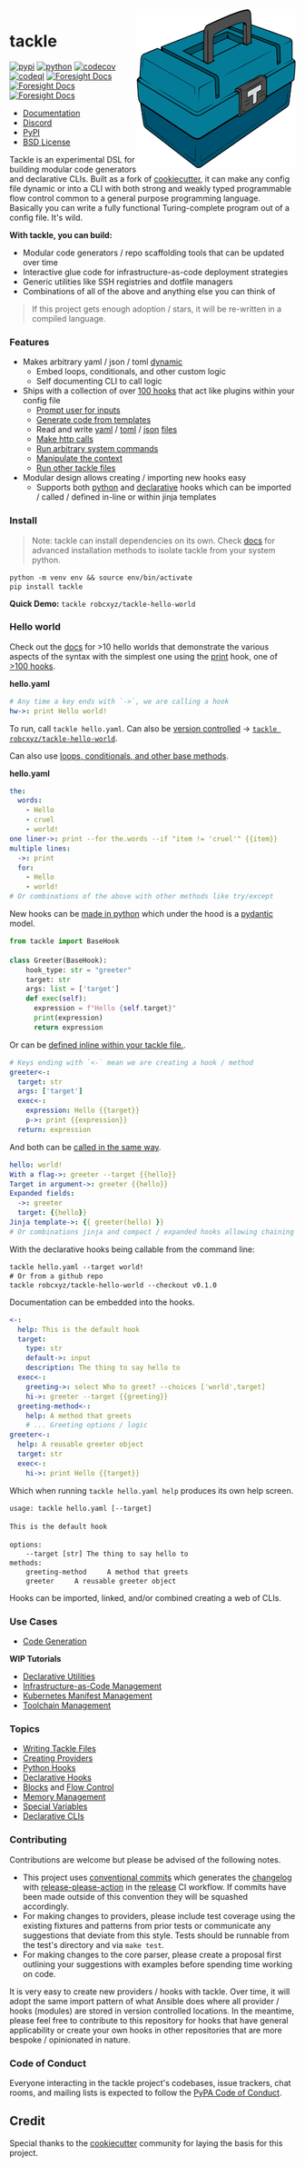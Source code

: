 <img align="right" width="280" height="280" src="https://raw.githubusercontent.com/robcxyz/tackle/main/docs/assets/logo-box.png">

# tackle

[![pypi](https://img.shields.io/pypi/v/tackle.svg)](https://pypi.python.org/pypi/tackle)
[![python](https://img.shields.io/pypi/pyversions/tackle.svg)](https://pypi.python.org/pypi/tackle)
[![codecov](https://codecov.io/gh/robcxyz/tackle/branch/main/graphs/badge.svg?branch=main)](https://codecov.io/github/robcxyz/tackle?branch=main)
[![codeql](https://github.com/robcxyz/tackle/actions/workflows/codeql.yml/badge.svg)](https://github.com/robcxyz/tackle/actions/workflows/codeql.yml)
[![Foresight Docs](https://api-public.service.runforesight.com/api/v1/badge/success?repoId=4abde40b-565a-4557-afc0-983461857bb4)](https://docs.runforesight.com/)
[![Foresight Docs](https://api-public.service.runforesight.com/api/v1/badge/test?repoId=4abde40b-565a-4557-afc0-983461857bb4)](https://docs.runforesight.com/)
[![Foresight Docs](https://api-public.service.runforesight.com/api/v1/badge/utilization?repoId=4abde40b-565a-4557-afc0-983461857bb4)](https://docs.runforesight.com/)

[//]: # ([![main-tests]&#40;https://github.com/robcxyz/tackle/actions/workflows/main.yml/badge.svg&#41;]&#40;https://github.com/robcxyz/tackle/actions&#41;)

* [Documentation](https://robcxyz.github.io/tackle)
* [Discord](https://discord.gg/7uVUfUVD7K)
* [PyPI](https://pypi.org/project/tackle/)
* [BSD License](LICENSE)

[//]: # (* [Slack]&#40;https://join.slack.com/t/slack-y748219/shared_invite/zt-1cqreswyd-5qDBE53QlY97mQOI6DhcKw&#41;)

Tackle is an experimental DSL for building modular code generators and declarative CLIs. Built as a fork of [cookiecutter](https://github.com/cookiecutter/cookiecutter), it can make any config file dynamic or into a CLI with both strong and weakly typed programmable flow control common to a general purpose programming language. Basically you can write a fully functional Turing-complete program out of a config file. It's wild.

**With tackle, you can build:**
- Modular code generators / repo scaffolding tools that can be updated over time
- Interactive glue code for infrastructure-as-code deployment strategies
- Generic utilities like SSH registries and dotfile managers
- Combinations of all of the above and anything else you can think of

[//]: # (- Declarative makefile alternatives for advanced toolchain management)

> If this project gets enough adoption / stars, it will be re-written in a compiled language. 

### Features

- Makes arbitrary yaml / json / toml [dynamic](https://robcxyz.github.io/tackle/hook-methods/)
  - Embed loops, conditionals, and other custom logic
  - Self documenting CLI to call logic
- Ships with a collection of over [100 hooks](https://robcxyz.github.io/tackle) that act like plugins within your config file
  - [Prompt user for inputs](https://robcxyz.github.io/tackle)
  - [Generate code from templates](https://robcxyz.github.io/tackle/providers/Generate/)
  - Read and write [yaml](https://robcxyz.github.io/tackle/providers/Yaml/) / [toml](https://robcxyz.github.io/tackle/providers/Toml/) / [json](https://robcxyz.github.io/tackle/providers/Json/) [files](https://robcxyz.github.io/tackle/providers/Files/)
  - [Make http calls](https://robcxyz.github.io/tackle/providers/Web/)
  - [Run arbitrary system commands](https://robcxyz.github.io/tackle/providers/Command/)
  - [Manipulate the context](https://robcxyz.github.io/tackle/providers/Context/)
  - [Run other tackle files](https://robcxyz.github.io/tackle/providers/Tackle/tackle/)
- Modular design allows creating / importing new hooks easy
  - Supports both [python](https://robcxyz.github.io/tackle/python-hooks/) and [declarative](https://robcxyz.github.io/tackle/declarative-hooks/) hooks which can be imported / called / defined in-line or within jinja templates

### Install

> Note: tackle can install dependencies on its own. Check [docs](https://robcxyz.github.io/tackle/installation#best-installation-method) for advanced installation methods to isolate tackle from your system python.

```shell
python -m venv env && source env/bin/activate
pip install tackle
```

**Quick Demo:** `tackle robcxyz/tackle-hello-world`

### Hello world

Check out the [docs](https://robcxyz.github.io/tackle/hello-worlds/) for >10 hello worlds that demonstrate the various aspects of the syntax with the simplest one using the [print](https://robcxyz.github.io/tackle/providers/Console/print/) hook, one of [>100 hooks](https://robcxyz.github.io/tackle/installation#best-installation-method).

**hello.yaml**
```yaml
# Any time a key ends with `->`, we are calling a hook
hw->: print Hello world!
```

To run, call `tackle hello.yaml`. Can also be [version controlled](https://robcxyz.github.io/tackle/creating-providers/) -> [`tackle robcxyz/tackle-hello-world`](https://github.com/robcxyz/tackle-hello-world).

Can also use [loops, conditionals, and other base methods](https://robcxyz.github.io/tackle/hook-methods/).

**hello.yaml**
```yaml
the:
  words:
    - Hello
    - cruel
    - world!
one liner->: print --for the.words --if "item != 'cruel'" {{item}}
multiple lines:
  ->: print
  for:
    - Hello
    - world!
# Or combinations of the above with other methods like try/except
```

New hooks can be [made in python](https://robcxyz.github.io/tackle/python-hooks/)
 which under the hood is a [pydantic](https://github.com/pydantic/pydantic) model.

```python
from tackle import BaseHook

class Greeter(BaseHook):
    hook_type: str = "greeter"
    target: str
    args: list = ['target']
    def exec(self):
      expression = f"Hello {self.target}"
      print(expression)
      return expression
```

Or can be [defined inline within your tackle file.](https://robcxyz.github.io/tackle/declarative-hooks/).

```yaml
# Keys ending with `<-` mean we are creating a hook / method
greeter<-:
  target: str
  args: ['target']
  exec<-:
    expression: Hello {{target}}
    p->: print {{expression}}
  return: expression
```

And both can be [called in the same way](https://robcxyz.github.io/tackle/writing-tackle-files/).

```yaml
hello: world!
With a flag->: greeter --target {{hello}}
Target in argument->: greeter {{hello}}
Expanded fields:
  ->: greeter
  target: {{hello}}
Jinja template->: {{ greeter(hello) }}
# Or combinations jinja and compact / expanded hooks allowing chaining of hook calls.  
```

With the declarative hooks being callable from the command line:

```shell
tackle hello.yaml --target world!
# Or from a github repo
tackle robcxyz/tackle-hello-world --checkout v0.1.0
```

Documentation can be embedded into the hooks.

```yaml
<-:
  help: This is the default hook
  target:
    type: str
    default->: input
    description: The thing to say hello to
  exec<-:
    greeting->: select Who to greet? --choices ['world',target]
    hi->: greeter --target {{greeting}}
  greeting-method<-:
    help: A method that greets
    # ... Greeting options / logic
greeter<-:
  help: A reusable greeter object
  target: str
  exec<-:
    hi->: print Hello {{target}}
```

Which when running `tackle hello.yaml help` produces its own help screen.

```text
usage: tackle hello.yaml [--target]

This is the default hook

options:
    --target [str] The thing to say hello to
methods:
    greeting-method     A method that greets
    greeter     A reusable greeter object
```

Hooks can be imported, linked, and/or combined creating a web of CLIs.

### Use Cases

- [Code Generation](https://robcxyz.github.io/tackle/tutorials/code-generation/)

**WIP Tutorials**

- [Declarative Utilities]()
- [Infrastructure-as-Code Management]()
- [Kubernetes Manifest Management]()
- [Toolchain Management]()

[//]: # (- [Repo Management]&#40;&#41; - wip)

### Topics

- [Writing Tackle Files](https://robcxyz.github.io/tackle/writing-tackle-files/)
- [Creating Providers](https://robcxyz.github.io/tackle/creating-providers/)
- [Python Hooks](https://robcxyz.github.io/tackle/python-hooks/)
- [Declarative Hooks](https://robcxyz.github.io/tackle/declarative-hooks/)
- [Blocks](https://robcxyz.github.io/tackle/writing-tackle-files/#blocks) and [Flow Control](https://robcxyz.github.io/tackle/hook-methods/)
- [Memory Management](https://robcxyz.github.io/tackle/memory-management/)
- [Special Variables](https://robcxyz.github.io/tackle/special-variables/)
- [Declarative CLIs](https://robcxyz.github.io/tackle/declarative-cli/)

### Contributing

Contributions are welcome but please be advised of the following notes.

- This project uses [conventional commits](https://www.conventionalcommits.org/) which generates the [changelog](./CHANGELOG.md) with [release-please-action]() in the [release]() CI workflow. If commits have been made outside of this convention they will be squashed accordingly.
- For making changes to providers, please include test coverage using the existing fixtures and patterns from prior tests or communicate any suggestions that deviate from this style. Tests should be runnable from the test's directory and via `make test`.
- For making changes to the core parser, please create a proposal first outlining your suggestions with examples before spending time working on code.

It is very easy to create new providers / hooks with tackle. Over time, it will adopt the same import pattern of what Ansible does where all provider / hooks (modules) are stored in version controlled locations. In the meantime, please feel free to contribute to this repository for hooks that have general applicability or create your own hooks in other repositories that are more bespoke / opinionated in nature.

### Code of Conduct

Everyone interacting in the tackle project's codebases, issue trackers, chat rooms, and mailing lists is expected to follow the [PyPA Code of Conduct](https://www.pypa.io/en/latest/code-of-conduct/).

## Credit

Special thanks to the [cookiecutter](https://github.com/cookiecutter/cookiecutter) community for laying the basis for this project.
